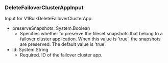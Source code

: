 ### DeleteFailoverClusterAppInput
Input for V1BulkDeleteFailoverClusterApp.

- preserveSnapshots: System.Boolean
  - Specifies whether to preserve the fileset snapshots that belong to a failover cluster application. When this value is 'true', the snapshots are preserved. The default value is 'true'.
- id: System.String
  - Required. ID of the failover cluster app.
